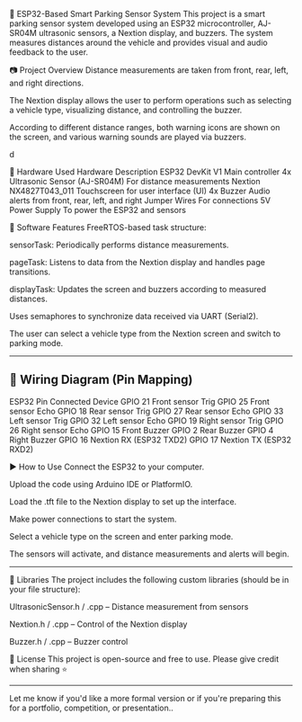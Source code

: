 🚗 ESP32-Based Smart Parking Sensor System
This project is a smart parking sensor system developed using an ESP32 microcontroller, AJ-SR04M ultrasonic sensors, a Nextion display, and buzzers. The system measures distances around the vehicle and provides visual and audio feedback to the user.

📷 Project Overview
Distance measurements are taken from front, rear, left, and right directions.

The Nextion display allows the user to perform operations such as selecting a vehicle type, visualizing distance, and controlling the buzzer.

According to different distance ranges, both warning icons are shown on the screen, and various warning sounds are played via buzzers.

d

🧰 Hardware Used
Hardware	Description
ESP32 DevKit V1	Main controller
4x Ultrasonic Sensor (AJ-SR04M)	For distance measurements
Nextion NX4827T043_011	Touchscreen for user interface (UI)
4x Buzzer	Audio alerts from front, rear, left, and right
Jumper Wires	For connections
5V Power Supply	To power the ESP32 and sensors


🧠 Software Features
FreeRTOS-based task structure:

sensorTask: Periodically performs distance measurements.

pageTask: Listens to data from the Nextion display and handles page transitions.

displayTask: Updates the screen and buzzers according to measured distances.

Uses semaphores to synchronize data received via UART (Serial2).

The user can select a vehicle type from the Nextion screen and switch to parking mode.

---

## 🔧 Wiring Diagram (Pin Mapping)
ESP32 Pin	Connected Device
GPIO 21	Front sensor Trig
GPIO 25	Front sensor Echo
GPIO 18	Rear sensor Trig
GPIO 27	Rear sensor Echo
GPIO 33	Left sensor Trig
GPIO 32	Left sensor Echo
GPIO 19	Right sensor Trig
GPIO 26	Right sensor Echo
GPIO 15	Front Buzzer
GPIO 2	Rear Buzzer
GPIO 4	Right Buzzer
GPIO 16	Nextion RX (ESP32 TXD2)
GPIO 17	Nextion TX (ESP32 RXD2)


▶️ How to Use
Connect the ESP32 to your computer.

Upload the code using Arduino IDE or PlatformIO.

Load the .tft file to the Nextion display to set up the interface.

Make power connections to start the system.

Select a vehicle type on the screen and enter parking mode.

The sensors will activate, and distance measurements and alerts will begin.


---

🧩 Libraries
The project includes the following custom libraries (should be in your file structure):

UltrasonicSensor.h / .cpp – Distance measurement from sensors

Nextion.h / .cpp – Control of the Nextion display

Buzzer.h / .cpp – Buzzer control




📝 License
This project is open-source and free to use. Please give credit when sharing ⭐

---


Let me know if you'd like a more formal version or if you're preparing this for a portfolio, competition, or presentation..  
